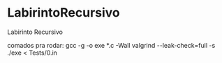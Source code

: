 # LabirintoRecursivo
Labirinto Recursivo

comados pra rodar:
gcc -g -o exe *.c -Wall
valgrind --leak-check=full -s ./exe < Tests/0.in
